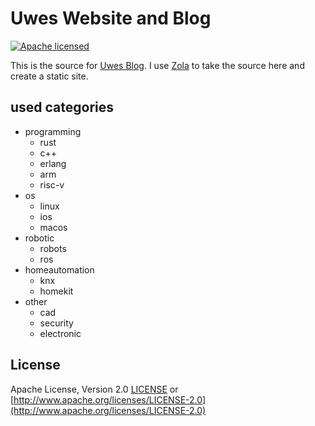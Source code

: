 # Uwes Website and Blog

[![Apache licensed](https://img.shields.io/badge/license-Apache-blue.svg)](http://www.apache.org/licenses/LICENSE-2.0)

This is the source for [Uwes Blog](https://uwe-arzt.de). I use
[Zola](https://www.getzola.org) to
take the source here and create a static site.

## used categories

* programming
  * rust
  * c++
  * erlang
  * arm
  * risc-v
* os
  * linux
  * ios
  * macos
* robotic
  * robots
  * ros
* homeautomation
  * knx
  * homekit
* other
  * cad
  * security
  * electronic

## License

Apache License, Version 2.0 [LICENSE](LICENSE) or
[http://www.apache.org/licenses/LICENSE-2.0](http://www.apache.org/licenses/LICENSE-2.0)
